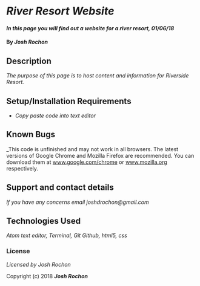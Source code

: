 # _River Resort Website_

#### _In this page you will find out a website for a river resort, 01/06/18_

#### By _**Josh Rochon**_

## Description

_The purpose of this page is to host content and information for Riverside Resort._

## Setup/Installation Requirements

* _Copy paste code into text editor_

## Known Bugs

_This code is unfinished and may not work in all browsers. The latest versions of Google Chrome and Mozilla Firefox are recommended. You can download them at www.google.com/chrome or www.mozilla.org respectively.

## Support and contact details

_If you have any concerns email joshdrochon@gmail.com_

## Technologies Used

_Atom text editor, Terminal, Git Github, html5, css_

### License

*Licensed by Josh Rochon*

Copyright (c) 2018 **_Josh Rochon_**
